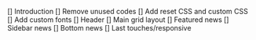 [] Introduction
[] Remove unused codes
[] Add reset CSS and custom CSS
[] Add custom fonts
[] Header
[] Main grid layout
[] Featured news
[] Sidebar news
[] Bottom news
[] Last touches/responsive